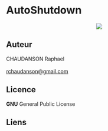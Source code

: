 
# AutoShutdown 
<p align="center">
  <img src="http://www.linux-migration.fr/Hoe.jpg" />
</p>


## Auteur
CHAUDANSON Raphael<br><br>
rchaudanson@gmail.com

## Licence

**GNU** General Public License

## Liens

